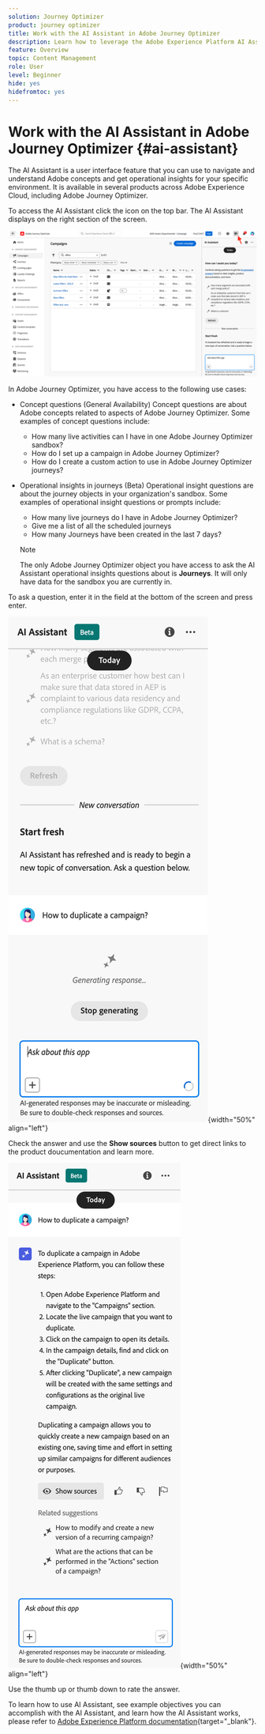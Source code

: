 ```yaml
---
solution: Journey Optimizer
product: journey optimizer
title: Work with the AI Assistant in Adobe Journey Optimizer 
description: Learn how to leverage the Adobe Experience Platform AI Assistant in Adobe Journeys Optimizer.
feature: Overview
topic: Content Management
role: User
level: Beginner
hide: yes
hidefromtoc: yes
---
```

# Work with the AI Assistant in Adobe Journey Optimizer {#ai-assistant}

The AI Assistant is a user interface feature that you can use to navigate and understand Adobe concepts and get operational insights for your specific environment. It is available in several products across Adobe Experience Cloud, including Adobe Journey Optimizer.

To access the AI Assistant click the icon on the top bar. The AI Assistant displays on the right section of the screen.

![](assets/do-not-localize/ai-assistant-open.png)

In Adobe Journey Optimizer, you have access to the following use cases:

* Concept questions (General Availability)
    Concept questions are about Adobe concepts related to aspects of Adobe Journey Optimizer. Some examples of concept questions include:

    * How many live activities can I have in one Adobe Journey Optimizer sandbox?
    * How do I set up a campaign in Adobe Journey Optimizer?
    * How do I create a custom action to use in Adobe Journey Optimizer journeys?


* Operational insights in journeys (Beta)
    Operational insight questions are about the journey objects in your organization's sandbox. Some examples of operational insight questions or prompts include:

    * How many live journeys do I have in Adobe Journey Optimizer?
    * Give me a list of all the scheduled journeys
    * How many Journeys have been created in the last 7 days?

    >[!NOTE]
    >
    >The only Adobe Journey Optimizer object you have access to ask the AI Assistant operational insights questions about is **Journeys**. It will only have data for the sandbox you are currently in.


To ask a question, enter it in the field at the bottom of the screen and press enter.

![](assets/do-not-localize/ai-assistant-ask.png){width="50%" align="left"}

Check the answer and use the **Show sources** button to get direct links to the product doucumentation and learn more.

![](assets/do-not-localize/ai-assistant-answer.png){width="50%" align="left"}

Use the thumb up or thumb down to rate the answer.

To learn how to use AI Assistant, see example objectives you can accomplish with the AI Assistant, and learn how the AI Assistant works, please refer to [Adobe Experience Platform documentation](https://experienceleague.adobe.com/en/docs/experience-platform/landing/platform-ui/ai-assistant){target="_blank"}.
